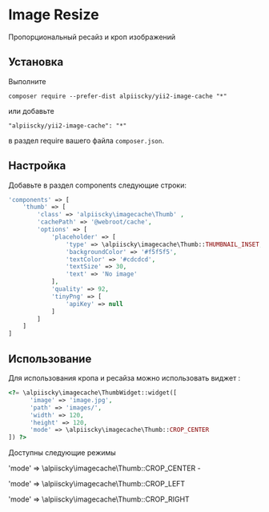 Image Resize
============
Пропорциональный ресайз и кроп изображений

Установка
------------
Выполните 

```
composer require --prefer-dist alpiiscky/yii2-image-cache "*"
```

или добавьте

```
"alpiiscky/yii2-image-cache": "*"
```

в раздел require вашего файла `composer.json`.


Настройка
-----

Добавьте в раздел components следующие строки:

```php
'components' => [
    'thumb' => [
        'class' => 'alpiiscky\imagecache\Thumb' ,
        'cachePath' => '@webroot/cache',
        'options' => [
            'placeholder' => [
                'type' => \alpiiscky\imagecache\Thumb::THUMBNAIL_INSET,
                'backgroundColor' => '#f5f5f5',
                'textColor' => '#cdcdcd',
                'textSize' => 30,
                'text' => 'No image'
            ],
            'quality' => 92,
            'tinyPng' => [
                'apiKey' => null
            ]
        ]
    ]
]
```

Использование
-----

Для использования кропа и ресайза можно использовать виджет  :

```php
<?= \alpiiscky\imagecache\ThumbWidget::widget([
      'image' => 'image.jpg',
      'path' => 'images/',
      'width' => 120,
      'height' => 120,
      'mode' => \alpiiscky\imagecache\Thumb::CROP_CENTER
]) ?>
```

Доступны следующие режимы 

'mode' => \alpiiscky\imagecache\Thumb::CROP_CENTER - 

'mode' => \alpiiscky\imagecache\Thumb::CROP_LEFT

'mode' => \alpiiscky\imagecache\Thumb::CROP_RIGHT


